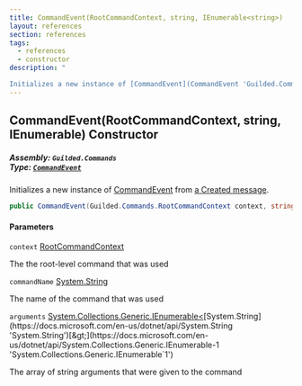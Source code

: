 ```yaml
---
title: CommandEvent(RootCommandContext, string, IEnumerable<string>)
layout: references
section: references
tags:
  - references
  - constructor
description: "

Initializes a new instance of [CommandEvent](CommandEvent 'Guilded.Commands.CommandEvent') from [a Created message](CommandEvent.MessageEvent 'Guilded.Commands.CommandEvent.MessageEvent')."
---
```


## CommandEvent(RootCommandContext, string, IEnumerable<string>) Constructor
##### **Assembly:** `Guilded.Commands`<br/>**Type:** [`CommandEvent`](CommandEvent 'Guilded.Commands.CommandEvent')

Initializes a new instance of [CommandEvent](CommandEvent 'Guilded.Commands.CommandEvent') from [a Created message](CommandEvent.MessageEvent 'Guilded.Commands.CommandEvent.MessageEvent').

```csharp
public CommandEvent(Guilded.Commands.RootCommandContext context, string commandName, System.Collections.Generic.IEnumerable<string> arguments);
```
#### Parameters

<a name='Guilded.Commands.CommandEvent.CommandEvent(Guilded.Commands.RootCommandContext,string,System.Collections.Generic.IEnumerable_string_).context'></a>

`context` [RootCommandContext](RootCommandContext 'Guilded.Commands.RootCommandContext')

The the root-level command that was used

<a name='Guilded.Commands.CommandEvent.CommandEvent(Guilded.Commands.RootCommandContext,string,System.Collections.Generic.IEnumerable_string_).commandName'></a>

`commandName` [System.String](https://docs.microsoft.com/en-us/dotnet/api/System.String 'System.String')

The name of the command that was used

<a name='Guilded.Commands.CommandEvent.CommandEvent(Guilded.Commands.RootCommandContext,string,System.Collections.Generic.IEnumerable_string_).arguments'></a>

`arguments` [System.Collections.Generic.IEnumerable&lt;](https://docs.microsoft.com/en-us/dotnet/api/System.Collections.Generic.IEnumerable-1 'System.Collections.Generic.IEnumerable`1')[System.String](https://docs.microsoft.com/en-us/dotnet/api/System.String 'System.String')[&gt;](https://docs.microsoft.com/en-us/dotnet/api/System.Collections.Generic.IEnumerable-1 'System.Collections.Generic.IEnumerable`1')

The array of string arguments that were given to the command